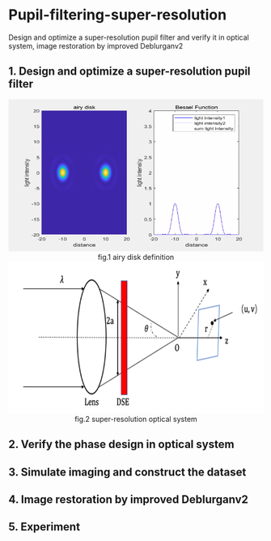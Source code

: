 # Pupil-filtering-super-resolution
Design and optimize a super-resolution pupil filter and verify it in optical system, image restoration by improved Deblurganv2
## 1. Design and optimize a super-resolution pupil filter

<center> <img height="300" src="https://github.com/qixianggao/Pupil-filtering-super-resolution/blob/master/information/1.gif" width="600"/> </center>
<center> fig.1 airy disk definition </center>

<center><img height="300" src="information/2.png" width="600"/></center>
<center> fig.2 super-resolution optical system </center>


## 2. Verify the phase design in optical system
## 3. Simulate imaging and construct the dataset
## 4. Image restoration by improved Deblurganv2
## 5. Experiment 


